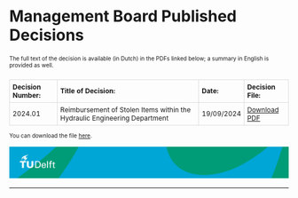 # Management Board Published Decisions

<p class="small-text">The full text of the decision is available (in Dutch) in the PDFs linked below; a summary in English is provided as well.</p>


<style>
  table {
    font-size: 12px; /* Decrease font size for the table */
    border-collapse: collapse; /* Merge borders */
    width: auto; /* Adjust width to content */
    margin-left: 0; /* Align to the left */
    margin-top: 20px; /* Add space above the table */
  }
   th, td {
    padding: 5px; /* Decrease padding */
    border: 1px solid #ddd; /* Add borders */
    text-align: left; /* Left-align text in cells */
  }
  th {
    text-align: left; /* Left-align header text */
  }
  .small-text {
    font-size: 10px; /* Smaller font size for specific text */
  }
</style>

<div>
  <table>
    <tr>
      <th>Decision Number:</th>
      <th>Title of Decision:</th>
      <th>Date:</th>
      <th>Decision File:</th>
    </tr>
    <tr>
      <td>2024.01</td>
      <td>Reimbursement of Stolen Items within the Hydraulic Engineering Department</td>
      <td>19/09/2024</td>
      <td><a href="MT_Decision_HE.pdf">Download PDF</a></td>
    </tr>
  </table>
  
   <p class="small-text">You can download the file <a href="MT_Decision_HE.pdf">here</a>.</p>
</div>


![footer](footer-tudelft.jpg)
 
-----------------------------------------------------------------------------------------------------

